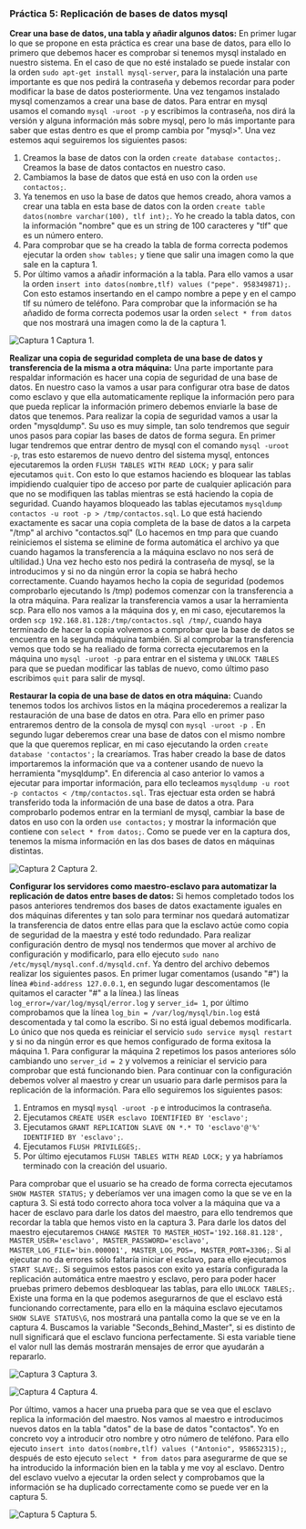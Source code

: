 ### Práctica 5: Replicación de bases de datos mysql

**Crear una base de datos, una tabla y añadir algunos datos:** En primer lugar lo que se propone en esta práctica es crear una base de datos, para ello lo primero que debemos hacer es comprobar si tenemos mysql instalado en nuestro sistema. En el caso de que no esté instalado se puede instalar con la orden `sudo apt-get install mysql-server`, para la instalación una parte importante es que nos pedirá la contraseña y debemos recordar para poder modificar la base de datos posteriormente. Una vez tengamos instalado mysql comenzamos a crear una base de datos. Para entrar en mysql usamos el comando `mysql -uroot -p` y escribimos la contraseña, nos dirá la versión y alguna información más sobre mysql, pero lo más importante para saber que estas dentro es que el promp cambia por "mysql>". Una vez estemos aqui seguiremos los siguientes pasos:

1. Creamos la base de datos con la orden `create database contactos;`. Creamos la base de datos contactos en nuestro caso.
2. Cambiamos la base de datos que está en uso con la orden `use contactos;`.
3. Ya tenemos en uso la base de datos que hemos creado, ahora vamos a crear una tabla en esta base de datos con la orden `create table datos(nombre varchar(100), tlf int);`. Yo he creado la tabla datos, con la información "nombre" que es un string de 100 caracteres y "tlf" que es un número entero. 
4. Para comprobar que se ha creado la tabla de forma correcta podemos ejecutar la orden `show tables;` y tiene que salir una imagen como la que sale en la captura 1.
5. Por último vamos a añadir información a la tabla. Para ello vamos a usar la orden `insert into datos(nombre,tlf) values ("pepe". 958349871);`. Con esto estamos insertando en el campo nombre a pepe y en el campo tlf su número de teléfono. Para comprobar que la información se ha añadido de forma correcta podemos usar la orden `select * from datos` que nos mostrará una imagen como la de la captura 1.

![Captura 1](http://imgur.com/f9QnfZ9.jpg "Captura 1")
Captura 1.

**Realizar una copia de seguridad completa de una base de datos y transferencia de la misma a otra máquina:** Una parte importante para respaldar información es hacer una copia de seguridad de una base de datos. En nuestro caso la vamos a usar para configurar otra base de datos como esclavo y que ella automaticamente replique la información pero para que pueda replicar la información primero debemos enviarle la base de datos que tenemos. Para realizar la copia de seguridad vamos a usar la orden "mysqldump". Su uso es muy simple, tan solo tendremos que seguir unos pasos para copiar las bases de datos de forma segura. En primer lugar tendremos que entrar dentro de mysql con el comando `mysql -uroot -p`, tras esto estaremos de nuevo dentro del sistema mysql, entonces ejecutaremos la orden `FLUSH TABLES WITH READ LOCK;` y para salir ejecutamos `quit`. Con esto lo que estamos haciendo es bloquear las tablas impidiendo cualquier tipo de acceso por parte de cualquier aplicación para que no se modifiquen las tablas mientras se está haciendo la copia de seguridad. Cuando hayamos bloqueado las tablas ejecutamos `mysqldump contactos -u root -p > /tmp/contactos.sql`. Lo que está haciendo exactamente es sacar una copia completa de la base de datos a la carpeta "/tmp" al archivo "contactos.sql" (Lo hacemos en tmp para que cuando reiniciemos el sistema se elimine de forma automática el archivo ya que cuando hagamos la transferencia a la máquina esclavo no nos será de ultilidad.) Una vez hecho esto nos pedirá la contraseña de mysql, se la introducimos y si no da ningún error la copia se habrá hecho correctamente. Cuando hayamos hecho la copia de seguridad (podemos comprobarlo ejecutando ls /tmp) podemos comenzar con la transferencia a la otra máquina. Para realizar la transferencia vamos a usar la herramienta scp. Para ello nos vamos a la máquina dos y, en mi caso, ejecutaremos la orden `scp 192.168.81.128:/tmp/contactos.sql /tmp/`, cuando haya terminado de hacer la copia volvemos a comprobar que la base de datos se encuentra en la segunda máquina también. Si al comprobar la transferencia vemos que todo se ha realiado de forma correcta ejecutaremos en la máquina uno `mysql -uroot -p` para entrar en el sistema y `UNLOCK TABLES` para que se puedan modificar las tablas de nuevo, como último paso escribimos `quit` para salir de mysql.

**Restaurar la copia de una base de datos en otra máquina:** Cuando tenemos todos los archivos listos en la máqina procederemos a realizar la restauración de una base de datos en otra. Para ello en primer paso entraremos dentro de la consola de mysql con `mysql -uroot -p `. En segundo lugar deberemos crear una base de datos con el mismo nombre que la que queremos replicar, en mi caso ejecutando la orden `create database 'contactos';` la crearíamos. Tras haber creado la base de datos importaremos la información que va a contener usando de nuevo la herramienta "mysqldump". En diferencia al caso anterior lo vamos a ejecutar para importar información, para ello tecleamos `mysqldump -u root -p contactos < /tmp/contactos.sql`. Tras ejectuar esta orden se habrá transferido toda la información de una base de datos a otra. Para comprobarlo podemos entrar en la termianl de mysql, cambiar la base de datos en uso con la orden `use contactos;` y mostrar la información que contiene con `select * from datos;`. Como se puede ver en la captura dos, tenemos la misma información en las dos bases de datos en máquinas distintas.

![Captura 2](http://imgur.com/44hNeVl.jpg "Captura 2")
Captura 2.

**Configurar los servidores como maestro-esclavo para automatizar la replicación de datos entre bases de datos:** Si hemos completado todos los pasos anteriores tendremos dos bases de datos exactamente iguales en dos máquinas diferentes y tan solo para terminar nos quedará automatizar la transferencia de datos entre ellas para que la esclavo actúe como copia de seguridad de la maestra y esté todo redundado. Para realizar configuración dentro de mysql nos tendermos que mover al archivo de configuración y modificarlo, para ello ejecuto `sudo nano /etc/mysql/mysql.conf.d/mysqld.cnf`. Ya dentro del archivo debemos realizar los siguientes pasos. En primer lugar comentamos (usando "#") la línea `#bind-address 127.0.0.1`, en segundo lugar descomentamos (le quitamos el caracter "#" a la línea.) las líneas `log_error=/var/log/mysql/error.log` y `server_id= 1`, por último comprobamos que la línea `log_bin = /var/log/mysql/bin.log` está descomentada y tal como la escribo. Si no está igual debemos modificarla. Lo único que nos queda es reiniciar el servicio `sudo service mysql restart` y si no da ningún error es que hemos configurado de forma exitosa la máquina 1. Para configurar la máquina 2 repetimos los pasos anteriores sólo cambiando uno `server_id = 2` y volvemos a reiniciar el servicio para comprobar que está funcionando bien. Para continuar con la configuración debemos volver al maestro y crear un usuario para darle permisos para la replicación de la información. Para ello seguiremos los siguientes pasos:
1. Entramos en mysql `mysql -uroot -p` e introducimos la contraseña.
2. Ejecutamos `CREATE USER esclavo IDENTIFIED BY 'esclavo';`
3. Ejecutamos `GRANT REPLICATION SLAVE ON *.* TO 'esclavo'@'%' IDENTIFIED BY 'esclavo';`.
4. Ejecutamos `FLUSH PRIVILEGES;`.
5. Por último ejecutamos `FLUSH TABLES WITH READ LOCK;` y ya habríamos terminado con la creación del usuario.

Para comprobar que el usuario se ha creado de forma correcta ejecutamos `SHOW MASTER STATUS;` y deberíamos ver una imagen como la que se ve en la captura 3. Si está todo correcto ahora toca volver a la máquina que va a hacer de esclavo para darle los datos del maestro, para ello tendremos que recordar la tabla que hemos visto en la captura 3. Para darle los datos del maestro ejecutaremos `CHANGE MASTER TO MASTER_HOST='192.168.81.128', MASTER_USER='esclavo', MASTER_PASSWORD='esclavo', MASTER_LOG_FILE='bin.000001', MASTER_LOG_POS=, MASTER_PORT=3306;`. Si al ejecutar no da errores sólo faltaría iniciar el esclavo, para ello ejecutamos `START SLAVE;`. Si seguimos estos pasos con exito ya estaría configurada la replicación automática entre maestro y esclavo, pero para poder hacer pruebas primero debemos desbloquear las tablas, para ello `UNLOCK TABLES;`. Existe una forma en la que podemos asegurarnos de que el esclavo está funcionando correctamente, para ello en la máquina esclavo ejecutamos `SHOW SLAVE STATUS\G`, nos mostrará una pantalla como la que se ve en la captura 4. Buscamos la variable "Seconds_Behind_Master", si es distinto de null significará que el esclavo funciona perfectamente. Si esta variable tiene el valor null las demás mostrarán mensajes de error que ayudarán a repararlo. 

![Captura 3](http://imgur.com/gzFVtoU.jpg "Captura 3")
Captura 3.

![Captura 4](http://imgur.com/Z1Ots2Q.jpg "Captura 4")
Captura 4.

Por último, vamos a hacer una prueba para que se vea que el esclavo replica la información del maestro. Nos vamos al maestro e introducimos nuevos datos en la tabla "datos" de la base de datos "contactos". Yo en concreto voy a introducir otro nombre y otro número de teléfono. Para ello ejecuto `insert into datos(nombre,tlf) values ("Antonio", 958652315);`, después de esto ejecuto `select * from datos` para asegurarme de que se ha introducido la información bien en la tabla y me voy al esclavo. Dentro del esclavo vuelvo a ejecutar la orden select y comprobamos que la información se ha duplicado correctamente como se puede ver en la captura 5.

![Captura 5](http://imgur.com/7uZ2tAJ.jpg "Captura 5")
Captura 5.